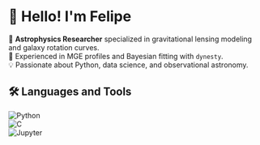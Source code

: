# 👋 Hello! I'm Felipe  

💫 **Astrophysics Researcher** specialized in gravitational lensing modeling and galaxy rotation curves.  
🔭 Experienced in MGE profiles and Bayesian fitting with `dynesty`.  
💡 Passionate about Python, data science, and observational astronomy.


## 🛠️ Languages and Tools  
![Python](https://img.shields.io/badge/Python-3776AB?style=for-the-badge&logo=python&logoColor=white)  
![C](https://img.shields.io/badge/C-A8B9CC?style=for-the-badge&logo=c&logoColor=white)  
![Jupyter](https://img.shields.io/badge/Jupyter-F37626?style=for-the-badge&logo=jupyter&logoColor=white)  
